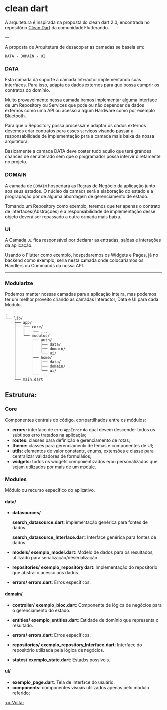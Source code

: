 # clean dart

A arquitetura é inspirada na proposta do clean dart 2.0, encontrada no repositório [Clean Dart](https://github.com/Flutterando/Clean-Dart/tree/2.0) da comunidade Flutterando.

--

A proposta de Arquitetura de desacoplar as camadas se baseia em:

``
DATA - DOMAIN - UI
``

### DATA

Esta camada dá suporte a camada Interactor implementando suas interfaces. Para isso, adapta os dados externos para que possa cumprir os contratos do domínio.

Muito provavelmente nessa camada iremos implementar alguma interface de um Repository ou Services que pode ou não depender de dados externos como uma API ou acesso a algum Hardware como por exemplo Bluetooth.

Para que o Repository possa processar e adaptar os dados externos devemos criar contratos para esses serviços visando passar a responsabilidade de implementação para a camada mais baixa da nossa arquitetura.

Basicamente a camada DATA deve conter tudo aquilo que terá grandes chances de ser alterado sem que o programador possa intervir diretamente no projeto.

### DOMAIN

A camada de `DOMAIN` hospedará as Regras de Negócio da aplicação junto aos seus estados. O núcleo da camada será a elaboração do estado e a prograpação por de alguma abordagem de gerenciamento de estado.

Tomando um Repository como exemplo, teremos que ter apenas o contrato de interfaces(Abstrações) e a responsabilidade de implementação desse objeto deverá ser repassado a outra camada mais baixa.

### UI

A Camada `UI` fica responsável por declarar as entradas, saídas e interações da aplicação.

Usando o Flutter como exemplo, hospedaremos os Widgets e Pages, já no backend como exemplo, seria nesta camada onde colocaríamos os Handlers ou Commands da nossa API.

---

### Modularize
Podemos manter nossas camadas para a aplicação inteira, mas podemos ter um melhor proveito criando as camadas Interactor, Data e UI para cada Modulo.

```
.
└── lib/
    ├── app/
    │   ├── core/
    │   │   └── ...
    │   └── modulos/
    │       ├── auth/
    │       │   ├── data/
    │       │   ├── domain/
    │       │   └── ui/
    │       ├── home/
    │       │   ├── data/
    │       │   ├── domain/
    │       │   └── ui/
    │       └── ...
    └── main.dart
```

## Estrutura:

### Core
Componentes centrais do código, compartilhados entre os módulos:
- **errors:** interface de erro `AppError` da qual devem descender todos os subtipos erro tratados na aplicação;
- **routes:** classes para definição e gerenciamento de rotas;
- **theme:** classes para gerenciamento de temas e componentes de UI;
- **utils:** elementos de valor constante, enums, extensões e classe para centralizar validadores de formulários;
- **widgets:** todos os widgets componentizados e/ou personalizados que sejam utilizados por mais de um [module](#modules).

### Modules

Módulo ou recurso específico do aplicativo.

#### data/

- **datasources/**

    **search_datasource.dart**: implementação genérica para fontes de dados.

    **search_datasource_Interface.dart**: Interface genérica para fontes de dados.

- **models/**
 **exemplo_model.dart**: Modelo de dados para os resultados, utilizado para serialização/deserialização.

- **repositories/**
 **exemplo_repository.dart**: Implementação do repositório que abstrai o acesso aos dados.

- **errors/**
 **errors.dart**: Erros específicos.

#### domain/

- **controller/**
 **exemplo_bloc.dart**: Componente de lógica de negócios para o gerenciamento do estado.

- **entities/**
 **exemplo_entities.dart**: Entidade de domínio que representa o resultado.

- **errors/**
 **errors.dart**: Erros específicos.

- **repositories/**
 **exemplo_repository_Interface.dart**: Interface do repositório utilizada pela lógica de negócios.

- **states/**
 **exemplo_state.dart**: Estados possíveis.

#### ui/

- **exemplo_page.dart**: Tela de interface do usuário.
- **components:** componentes visuais utilizados apenas pelo módulo referido;

[<= Voltar](/README.md)